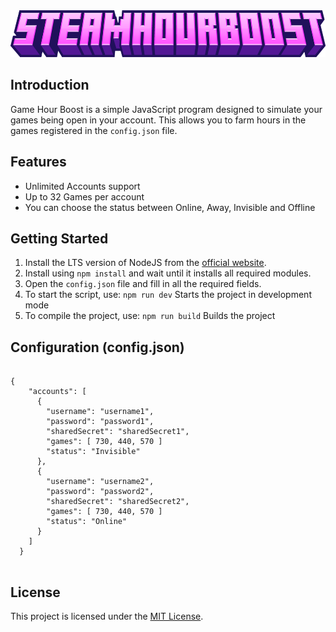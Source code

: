 <div align="center">
  <img src="./docs/imgs/SteamHourBoost.png" alt="" height="75">
</div>

<h2>Introduction</h2>
<p>Game Hour Boost is a simple JavaScript program designed to simulate your games being open in your account. This allows you to farm hours in the games registered in the <code>config.json</code> file.</p>

<h2>Features</h2>
<ul>
  <li>Unlimited Accounts support</li>
  <li>Up to 32 Games per account</li>
  <li>You can choose the status between Online, Away, Invisible and Offline</li>
</ul>

<h2>Getting Started</h2>
<ol>
  <li>Install the LTS version of NodeJS from the <a href="https://nodejs.org/en">official website</a>.</li>
  <li>Install using <code>npm install</code> and wait until it installs all required modules.</li>
  <li>Open the <code>config.json</code> file and fill in all the required fields.</li>
  <li>To start the script, use: <code>npm run dev</code> Starts the project in development mode</li>
  <li>To compile the project, use: <code>npm run build</code> Builds the project</li>
</ol>

<h2>Configuration (config.json)</h2>
<pre>
<code>
{
    "accounts": [
      {
        "username": "username1",
        "password": "password1",
        "sharedSecret": "sharedSecret1",
        "games": [ 730, 440, 570 ]
        "status": "Invisible"
      },
      {
        "username": "username2",
        "password": "password2",
        "sharedSecret": "sharedSecret2",
        "games": [ 730, 440, 570 ]
        "status": "Online"
      }
    ]
  }
</code>
</pre>

<h2>License</h2>
<p>This project is licensed under the <a href="LICENSE">MIT License</a>.</p>